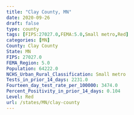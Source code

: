 ```yaml
---
title: "Clay County, MN"
date: 2020-09-26
draft: false
type: county
tags: [FIPS:27027.0,FEMA:5.0,Small metro,Red]
categories: [MN]
County: Clay County
State: MN
FIPS: 27027.0
FEMA_Region: 5.0
Population: 64222.0
NCHS_Urban_Rural_Classification: Small metro
Tests_in_prior_14_days: 2231.0
Fourteen_day_test_rate_per_100000: 3474.0
Percent_Positivity_in_prior_14_days: 0.104
Level: Red
url: /states/MN/clay-county
---
```



